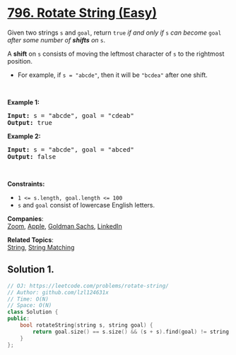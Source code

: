 # [796. Rotate String (Easy)](https://leetcode.com/problems/rotate-string/)

<p>Given two strings <code>s</code> and <code>goal</code>, return <code>true</code> <em>if and only if</em> <code>s</code> <em>can become</em> <code>goal</code> <em>after some number of <strong>shifts</strong> on</em> <code>s</code>.</p>

<p>A <strong>shift</strong> on <code>s</code> consists of moving the leftmost character of <code>s</code> to the rightmost position.</p>

<ul>
	<li>For example, if <code>s = "abcde"</code>, then it will be <code>"bcdea"</code> after one shift.</li>
</ul>

<p>&nbsp;</p>
<p><strong>Example 1:</strong></p>
<pre><strong>Input:</strong> s = "abcde", goal = "cdeab"
<strong>Output:</strong> true
</pre><p><strong>Example 2:</strong></p>
<pre><strong>Input:</strong> s = "abcde", goal = "abced"
<strong>Output:</strong> false
</pre>
<p>&nbsp;</p>
<p><strong>Constraints:</strong></p>

<ul>
	<li><code>1 &lt;= s.length, goal.length &lt;= 100</code></li>
	<li><code>s</code> and <code>goal</code> consist of lowercase English letters.</li>
</ul>


**Companies**:  
[Zoom](https://leetcode.com/company/zoom), [Apple](https://leetcode.com/company/apple), [Goldman Sachs](https://leetcode.com/company/goldman-sachs), [LinkedIn](https://leetcode.com/company/linkedin)

**Related Topics**:  
[String](https://leetcode.com/tag/string/), [String Matching](https://leetcode.com/tag/string-matching/)

## Solution 1.

```cpp
// OJ: https://leetcode.com/problems/rotate-string/
// Author: github.com/lzl124631x
// Time: O(N)
// Space: O(N)
class Solution {
public:
    bool rotateString(string s, string goal) {
        return goal.size() == s.size() && (s + s).find(goal) != string::npos;
    }
};
```